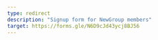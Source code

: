 ```yaml
---
type: redirect
description: "Signup form for NewGroup members"
target: https://forms.gle/N6D9cJd43ycj8BJ56
---
```

